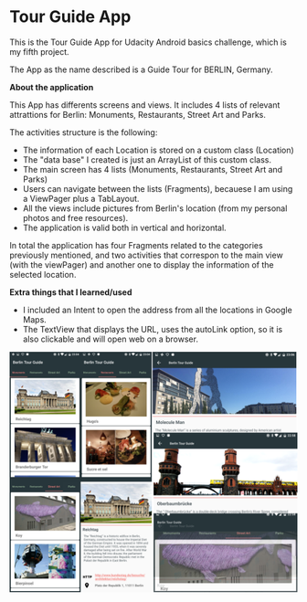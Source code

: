 # Tour Guide App

This is the Tour Guide App for Udacity Android basics challenge, which is my fifth project.

The App as the name described is a Guide Tour for BERLIN, Germany.

**About the application**

This App has differents screens and views. It includes 4 lists of relevant attrattions for Berlin:
Monuments, Restaurants, Street Art and Parks.

The activities structure is the following:

* The information of each Location is stored on a custom class (Location)
* The "data base" I created is just an ArrayList of this custom class.
* The main screen has 4 lists (Monuments, Restaurants, Street Art and Parks)
* Users can navigate between the lists (Fragments), becauese I am using a ViewPager plus a TabLayout.
* All the views include pictures from Berlin's location (from my personal photos and free resources).
* The application is valid both in vertical and horizontal.

In total the application has four Fragments related to the categories previously mentioned,
and two activities that correspon to the main view (with the viewPager) and another one
to display the information of the selected location.

**Extra things that I learned/used**

* I included an Intent to open the address from all the locations in Google Maps.
* The TextView that displays the URL, uses the autoLink option, so it is also clickable and will open web on a browser.

![Screenshot](previewTourGuideApp2.png "Logo Title Text 1")
